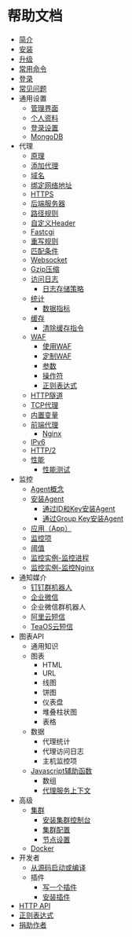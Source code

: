 # 帮助文档
* [简介](main/Summary.md)
* [安装](main/Install.md)
* [升级](main/Upgrade.md)
* [常用命令](main/Commands.md)
* [登录](main/Login.md)
* [常见问题](main/FAQ.md)
* 通用设置
  * [管理界面](settings/Service.md)
  * [个人资料](settings/Profile.md)
  * [登录设置](settings/Login.md)
  * [MongoDB](settings/MongoDB.md)
* 代理
  * [原理](proxy/Architect.md)
  * [添加代理](proxy/CreateProxy.md)
  * [域名](proxy/Domain.md)
  * [绑定网络地址](proxy/Listen.md)
  * [HTTPS](proxy/HTTPS.md)
  * [后端服务器](proxy/Backend.md)
  * [路径规则](proxy/Location.md)
  * [自定义Header](proxy/Header.md)
  * [Fastcgi](proxy/Fastcgi.md)
  * [重写规则](proxy/Rewrite.md)
  * [匹配条件](proxy/RequestCond.md)
  * [Websocket](proxy/Websocket.md)
  * [Gzip压缩](proxy/Gzip.md)
  * [访问日志](log/Index.md)
     * [日志存储策略](log/Storage.md)
  * [统计](proxy/stat/Index.md)
     * [数据指标](proxy/stat/Item.md)
  * [缓存](cache/Index.md)
     * [清除缓存指令](cache/PurgeAPI.md)
  * [WAF](waf/Index.md)
     * [使用WAF](waf/Usage.md)
     * [定制WAF](waf/Config.md)
     * [参数](waf/Checkpoints.md)
     * [操作符](waf/Operators.md)
     * [正则表达式](waf/Regexp.md)
  * [HTTP隧道](proxy/Tunnel.md)
  * [TCP代理](proxy/Tcp.md)
  * [内置变量](proxy/Variables.md)
  * [前端代理](proxy/Frontend.md)
     * [Nginx](proxy/Nginx.md)
     <!-- * Apache -->
     <!-- * Varnish -->
     <!-- * Squid -->
     <!-- * HAProxy -->
  * [IPv6](proxy/IPv6.md)
  * [HTTP/2](proxy/HTTP2.md)
  * [性能](proxy/Performance.md)
     * [性能测试](proxy/Benchmark.md)
* 监控
   * [Agent概念](agents/Index.md)
   * [安装Agent](agents/Install.md)
      * [通过ID和Key安装Agent](agents/InstallIdKey.md)
      * [通过Group Key安装Agent](agents/InstallGroupKey.md)
   * [应用（App）](agents/App.md)
   <!--* 任务-->
   * [监控项](agents/Item.md)
   * [阈值](agents/Threshold.md)
   * [监控实例-监控进程](agents/examples/Mongo.md)
   * [监控实例-监控Nginx](agents/examples/Nginx.md)
* 通知媒介
  * [钉钉群机器人](notices/DingTalk.md)
  * [企业微信](notices/QyWeixin.md)
  * 企业微信群机器人
  * [阿里云短信](notices/AliyunSms.md)
  * [TeaOS云短信](notices/TeaSms.md)
* 图表API
  * 通用知识
  * 图表
     * HTML
     * URL
     * 线图
     * 饼图
     * 仪表盘
     * 堆叠柱状图
     * 表格
  * 数据
     * 代理统计
     * 代理访问日志
     * 主机监控项
  * [Javascript辅助函数](javascript/Helper.md)
     * 数组   
     * [代理服务上下文](javascript/ProxyContext.md)
* 高级
  * [集群](advanced/cluster/Index.md)
     * [安装集群控制台](advanced/cluster/Install.md)
     * [集群配置](advanced/cluster/Config.md)
     * [节点设置](advanced/cluster/Node.md)
  * [Docker](advanced/Docker.md)
* 开发者
  * [从源码启动或编译](main/Build.md)
  * 插件
     * [写一个插件](plugins/Write.md)
     * [安装插件](plugins/Install.md)
* [HTTP API](api/Index.md)
* [正则表达式](regexp/Regexp.md)
* [捐助作者](donate/Index.md)
